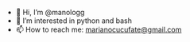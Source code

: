 - 👋 Hi, I’m @manologg
- 👀 I’m interested in python and bash
- 📫 How to reach me: marianocucufate@gmail.com

<!---
manologg/manologg is a ✨ special ✨ repository because its `README.md` (this file) appears on your GitHub profile.
You can click the Preview link to take a look at your changes.
--->

